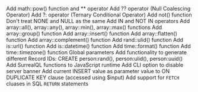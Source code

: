 Add math::pow() function and ** operator
Add ?? operator (Null Coalescing Operator)
Add ?: operator (Ternary Conditional Operator)
Add not() function
Don't treat NONE and NULL as the same
Add IN and NOT IN operators
Add array::all(), array::any(), array::min(), array::max() functions
Add array::group() function
Add array::insert() function
Add array::flatten() function
Add array::complement() function
Add rand::ulid() function
Add is::url() function
Add is::datetime() function
Add time::format() function
Add time::timezone() function
Global parameters
Add functionality to generate different Record IDs: CREATE person:rand(), person:ulid(), person:uuid()
Add SurrealQL functions to JavaScript runtime
Add CLI option to disable server banner
Add current INSERT value as parameter value to ON DUPLICATE KEY clause (accessed using $input)
Add support for `FETCH` cluases in SQL `RETURN` statements
